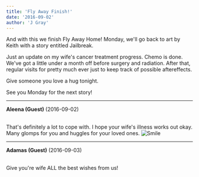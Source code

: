 ```yaml
---
title: 'Fly Away Finish!'
date: '2016-09-02'
author: 'J Gray'
---
```


<p>And with this we finish Fly Away Home! Monday, we'll go back to art by Keith with a story entitled Jailbreak. </p><p>Just an update on my wife's cancer treatment progress. Chemo is done. We've got a little under a month off before surgery and radiation. After that, regular visits for pretty much ever just to keep track of possible aftereffects.</p><p>Give someone you love a hug tonight.</p><p>See you Monday for the next story!</p>

---
**Aleena (Guest)** (2016-09-02)

<br> That's definitely a lot to cope with. I hope your wife's illness works out okay. Many glomps for you and huggles for your loved ones. <img src="//smilies/smile.gif" alt="Smile" border="0">

---
**Adamas (Guest)** (2016-09-03)

<br> Give you're wife ALL the best wishes from us!<br>

